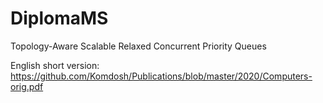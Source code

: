 # DiplomaMS
Topology-Aware Scalable Relaxed Concurrent Priority Queues

English short version: https://github.com/Komdosh/Publications/blob/master/2020/Computers-orig.pdf
